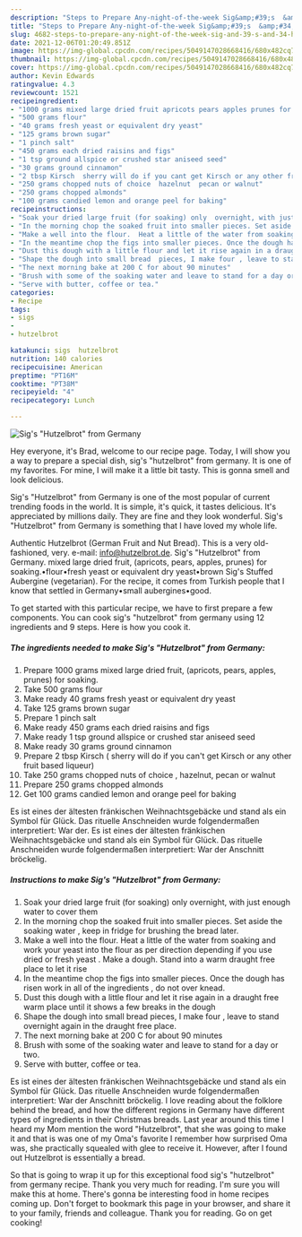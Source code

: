 ```yaml
---
description: "Steps to Prepare Any-night-of-the-week Sig&amp;#39;s  &amp;#34;Hutzelbrot&amp;#34; from Germany"
title: "Steps to Prepare Any-night-of-the-week Sig&amp;#39;s  &amp;#34;Hutzelbrot&amp;#34; from Germany"
slug: 4682-steps-to-prepare-any-night-of-the-week-sig-and-39-s-and-34-hutzelbrot-and-34-from-germany
date: 2021-12-06T01:20:49.851Z
image: https://img-global.cpcdn.com/recipes/5049147028668416/680x482cq70/sigs-hutzelbrot-from-germany-recipe-main-photo.jpg
thumbnail: https://img-global.cpcdn.com/recipes/5049147028668416/680x482cq70/sigs-hutzelbrot-from-germany-recipe-main-photo.jpg
cover: https://img-global.cpcdn.com/recipes/5049147028668416/680x482cq70/sigs-hutzelbrot-from-germany-recipe-main-photo.jpg
author: Kevin Edwards
ratingvalue: 4.3
reviewcount: 1521
recipeingredient:
- "1000 grams mixed large dried fruit apricots pears apples prunes for soaking"
- "500 grams flour"
- "40 grams fresh yeast or equivalent dry yeast"
- "125 grams brown sugar"
- "1 pinch salt"
- "450 grams each dried raisins and figs"
- "1 tsp ground allspice or crushed star aniseed seed"
- "30 grams ground cinnamon"
- "2 tbsp Kirsch  sherry will do if you cant get Kirsch or any other fruit based liqueur"
- "250 grams chopped nuts of choice  hazelnut  pecan or walnut"
- "250 grams chopped almonds"
- "100 grams candied lemon and orange peel for baking"
recipeinstructions:
- "Soak your dried large fruit (for soaking) only  overnight, with just enough water to cover them"
- "In the morning chop the soaked fruit into smaller pieces. Set aside the soaking water , keep in fridge for brushing the bread later."
- "Make a well into the flour.  Heat a little of the water from soaking and work your yeast into the flour as per direction depending if you use dried or fresh yeast . Make a dough. Stand into a warm draught free place to let it rise"
- "In the meantime chop the figs into smaller pieces. Once the dough has risen work in all of the ingredients ,  do not over knead."
- "Dust this dough with a little flour and let it rise again in a draught free warm place until it shows a few breaks in the dough"
- "Shape the dough into small bread  pieces, I make four , leave to stand overnight again in the draught free place."
- "The next morning bake at 200 C for about 90 minutes"
- "Brush with some of the soaking water and leave to stand for a day or two."
- "Serve with butter, coffee or tea."
categories:
- Recipe
tags:
- sigs
- 
- hutzelbrot

katakunci: sigs  hutzelbrot 
nutrition: 140 calories
recipecuisine: American
preptime: "PT16M"
cooktime: "PT38M"
recipeyield: "4"
recipecategory: Lunch

---
```



![Sig&#39;s  &#34;Hutzelbrot&#34; from Germany](https://img-global.cpcdn.com/recipes/5049147028668416/680x482cq70/sigs-hutzelbrot-from-germany-recipe-main-photo.jpg)

Hey everyone, it's Brad, welcome to our recipe page. Today, I will show you a way to prepare a special dish, sig&#39;s  &#34;hutzelbrot&#34; from germany. It is one of my favorites. For mine, I will make it a little bit tasty. This is gonna smell and look delicious.

Sig&#39;s  &#34;Hutzelbrot&#34; from Germany is one of the most popular of current trending foods in the world. It is simple, it's quick, it tastes delicious. It's appreciated by millions daily. They are fine and they look wonderful. Sig&#39;s  &#34;Hutzelbrot&#34; from Germany is something that I have loved my whole life.

Authentic Hutzelbrot (German Fruit and Nut Bread). This is a very old-fashioned, very. e-mail: info@hutzelbrot.de. Sig&#39;s &#34;Hutzelbrot&#34; from Germany. mixed large dried fruit, (apricots, pears, apples, prunes) for soaking.•flour•fresh yeast or equivalent dry yeast•brown Sig&#39;s Stuffed Aubergine (vegetarian). For the recipe, it comes from Turkish people that I know that settled in Germany•small aubergines•good.


To get started with this particular recipe, we have to first prepare a few components. You can cook sig&#39;s  &#34;hutzelbrot&#34; from germany using 12 ingredients and 9 steps. Here is how you cook it.

<!--inarticleads1-->

##### The ingredients needed to make Sig&#39;s  &#34;Hutzelbrot&#34; from Germany:

1. Prepare 1000 grams mixed large dried fruit, (apricots, pears, apples, prunes) for soaking.
1. Take 500 grams flour
1. Make ready 40 grams fresh yeast or equivalent dry yeast
1. Take 125 grams brown sugar
1. Prepare 1 pinch salt
1. Make ready 450 grams each dried raisins and figs
1. Make ready 1 tsp ground allspice or crushed star aniseed seed
1. Make ready 30 grams ground cinnamon
1. Prepare 2 tbsp Kirsch ( sherry will do if you can&#39;t get Kirsch or any other fruit based liqueur)
1. Take 250 grams chopped nuts of choice , hazelnut,  pecan or walnut
1. Prepare 250 grams chopped almonds
1. Get 100 grams candied lemon and orange peel for baking


Es ist eines der ältesten fränkischen Weihnachtsgebäcke und stand als ein Symbol für Glück. Das rituelle Anschneiden wurde folgendermaßen interpretiert: War der. Es ist eines der ältesten fränkischen Weihnachtsgebäcke und stand als ein Symbol für Glück. Das rituelle Anschneiden wurde folgendermaßen interpretiert: War der Anschnitt bröckelig. 

<!--inarticleads2-->

##### Instructions to make Sig&#39;s  &#34;Hutzelbrot&#34; from Germany:

1. Soak your dried large fruit (for soaking) only  overnight, with just enough water to cover them
1. In the morning chop the soaked fruit into smaller pieces. Set aside the soaking water , keep in fridge for brushing the bread later.
1. Make a well into the flour.  Heat a little of the water from soaking and work your yeast into the flour as per direction depending if you use dried or fresh yeast . Make a dough. Stand into a warm draught free place to let it rise
1. In the meantime chop the figs into smaller pieces. Once the dough has risen work in all of the ingredients ,  do not over knead.
1. Dust this dough with a little flour and let it rise again in a draught free warm place until it shows a few breaks in the dough
1. Shape the dough into small bread  pieces, I make four , leave to stand overnight again in the draught free place.
1. The next morning bake at 200 C for about 90 minutes
1. Brush with some of the soaking water and leave to stand for a day or two.
1. Serve with butter, coffee or tea.


Es ist eines der ältesten fränkischen Weihnachtsgebäcke und stand als ein Symbol für Glück. Das rituelle Anschneiden wurde folgendermaßen interpretiert: War der Anschnitt bröckelig. I love reading about the folklore behind the bread, and how the different regions in Germany have different types of ingredients in their Christmas breads. Last year around this time I heard my Mom mention the word &#34;Hutzelbrot&#34;, that she was going to make it and that is was one of my Oma&#39;s favorite I remember how surprised Oma was, she practically squealed with glee to receive it. However, after I found out Hutzelbrot is essentially a bread. 

So that is going to wrap it up for this exceptional food sig&#39;s  &#34;hutzelbrot&#34; from germany recipe. Thank you very much for reading. I'm sure you will make this at home. There's gonna be interesting food in home recipes coming up. Don't forget to bookmark this page in your browser, and share it to your family, friends and colleague. Thank you for reading. Go on get cooking!
